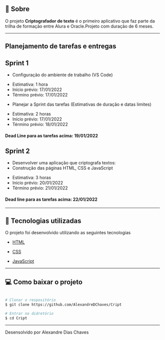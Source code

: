 ## 🎯 Sobre

O projeto **Criptografador de texto** é o primeiro aplicativo que faz parte da trilha de formação entre Alura e Oracle.Projeto com duração de 6 meses. 

---

## Planejamento de tarefas e entregas

<h2> Sprint 1</h2>

- Configuração do ambiente de trabalho (VS Code)
* Estimativa: 1 hora
* Início prévio: 17/01/2022
* Término prévio: 17/01/2022
- Planejar a Sprint das tarefas (Estimativas de duração e datas limites)
* Estimativa: 2 horas
* Início prévio: 17/01/2022
* Término prévio: 18/01/2022
<h4> Dead Line para as tarefas acima: 19/01/2022 </h4>

<h2> Sprint 2</h2>

- Desenvolver uma aplicação que criptografa textos:
- Construção das páginas HTML, CSS e JavaScript
* Estimativa: 3 horas
* Início prévio: 20/01/2022
* Término prévio: 21/01/2022
<h4>Dead line para as tarefas acima: 22/01/2022 </h4>

---

## 🚀 Tecnologias utilizadas

O projeto foi desenvolvido utilizando as seguintes tecnologias

- [HTML](https://www.w3schools.com/html/)
- [CSS](https://www.w3schools.com/css/default.asp)

- [JavaScript](https://developer.mozilla.org/pt-BR/docs/Web/JavaScript)

---

## 💻 Como baixar o projeto 

```bash

# Clonar o respositório
$ git clone https://github.com/AlexandreDChaves/Cript

# Entrar no didretório
$ cd Cript
```

---

Desensolvido por Alexandre Dias Chaves
